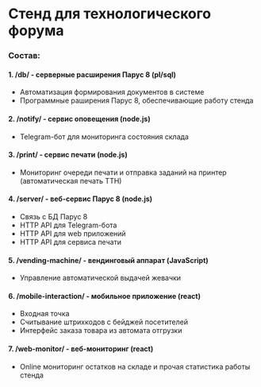 # Стенд для технологического форума

### Состав:

#### 1. /db/ - серверные расширения Парус 8 (pl/sql)

* Автоматизация формирования документов в системе
* Программные раширения Парус 8, обеспечивающие работу стенда

#### 2. /notify/ - сервис оповещения (node.js)

* Telegram-бот для мониторинга состояния склада

#### 3. /print/ - сервис печати (node.js)

* Мониторинг очереди печати и отправка заданий на принтер (автоматическая печать ТТН)

#### 4. /server/ - веб-сервис Парус 8 (node.js)

* Связь с БД Парус 8
* HTTP API для Telegram-бота
* HTTP API для web приложений
* HTTP API для сервиса печати

#### 5. /vending-machine/ - вендинговый аппарат (JavaScript)

* Управление автоматической выдачей жевачки

#### 6. /mobile-interaction/ - мобильное приложение (react)

* Входная точка
* Считывание штрихкодов с бейджей посетителей
* Интерфейс заказа товара из автомата отгрузки

#### 7. /web-monitor/ - веб-мониторинг (react)

* Online мониторинг остатков на складе и прочая статистика работы стенда
